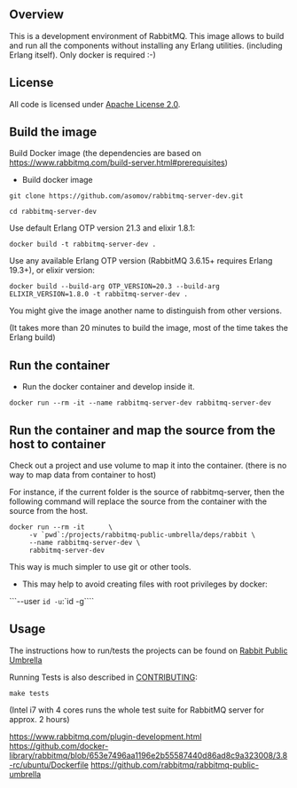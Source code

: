 ## Overview

This is a development environment of RabbitMQ.
This image allows to build and run all the components without installing any Erlang utilities.
(including Erlang itself). Only docker is required :-)

## License

All code is licensed under [Apache License 2.0](http://www.apache.org/licenses/LICENSE-2.0.txt).

## Build the image

Build Docker image (the dependencies are based on https://www.rabbitmq.com/build-server.html#prerequisites)

* Build docker image

```git clone https://github.com/asomov/rabbitmq-server-dev.git```

```cd rabbitmq-server-dev```

Use default Erlang OTP version 21.3 and elixir 1.8.1:

```docker build -t rabbitmq-server-dev .```

Use any available Erlang OTP version (RabbitMQ 3.6.15+ requires Erlang 19.3+), or elixir version:

```docker build --build-arg OTP_VERSION=20.3 --build-arg ELIXIR_VERSION=1.8.0 -t rabbitmq-server-dev .```

You might give the image another name to distinguish from other versions.

(It takes more than 20 minutes to build the image, most of the time takes the Erlang build)


## Run the container

* Run the docker container and develop inside it. 

```docker run --rm -it --name rabbitmq-server-dev rabbitmq-server-dev```


## Run the container and map the source from the host to container

Check out a project and use volume to map it into the container.
(there is no way to map data from container to host)

For instance, if the current folder is the source of rabbitmq-server, then the
following command will replace the source from the container with the source from the host. 

```
docker run --rm -it      \
     -v `pwd`:/projects/rabbitmq-public-umbrella/deps/rabbit \
     --name rabbitmq-server-dev \
     rabbitmq-server-dev
```
This way is much simpler to use git or other tools.

* This may help to avoid creating files with root privileges by docker:

```--user `id -u`:`id -g````


## Usage

The instructions how to run/tests the projects can be found on [Rabbit Public Umbrella](https://github.com/rabbitmq/rabbitmq-public-umbrella)

Running Tests is also described in [CONTRIBUTING](https://github.com/rabbitmq/rabbitmq-server/blob/master/CONTRIBUTING.md#running-tests):

```make tests```

(Intel i7 with 4 cores runs the whole test suite for RabbitMQ server for approx. 2 hours)






https://www.rabbitmq.com/plugin-development.html
https://github.com/docker-library/rabbitmq/blob/653e7496aa1196e2b55587440d86ad8c9a323008/3.8-rc/ubuntu/Dockerfile
https://github.com/rabbitmq/rabbitmq-public-umbrella
